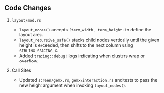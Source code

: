 ## Code Changes

1. `layout/mod.rs`
   - `layout_nodes()` accepts `(term_width, term_height)` to define the layout area.
   - `layout_recursive_safe()` stacks child nodes vertically until the given
     height is exceeded, then shifts to the next column using
     `SIBLING_SPACING_X`.
   - Added `tracing::debug!` logs indicating when clusters wrap or overflow.

2. Call Sites
   - Updated `screen/gemx.rs`, `gemx/interaction.rs` and tests to pass the new
     height argument when invoking `layout_nodes()`.

